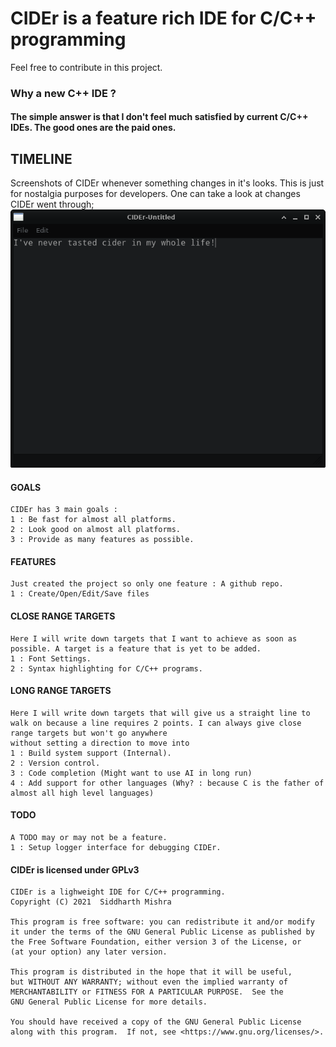 # CIDEr is a feature rich IDE for C/C++ programming

Feel free to contribute in this project.

### Why a new C++ IDE ?
#### The simple answer is that I don't feel much satisfied by current C/C++ IDEs. The good ones are the paid ones. 

## TIMELINE
Screenshots of CIDEr whenever something changes in it's looks. This is just for nostalgia purposes for developers. One can take a look at changes CIDEr went through;
![Screenshot001](res/screenshots/cider-001.png)

#### GOALS
    CIDEr has 3 main goals :
    1 : Be fast for almost all platforms.
    2 : Look good on almost all platforms.
    3 : Provide as many features as possible.

#### FEATURES
    Just created the project so only one feature : A github repo.
    1 : Create/Open/Edit/Save files

#### CLOSE RANGE TARGETS
    Here I will write down targets that I want to achieve as soon as possible. A target is a feature that is yet to be added.
    1 : Font Settings.
    2 : Syntax highlighting for C/C++ programs. 

#### LONG RANGE TARGETS
    Here I will write down targets that will give us a straight line to walk on because a line requires 2 points. I can always give close range targets but won't go anywhere
    without setting a direction to move into
    1 : Build system support (Internal).
    2 : Version control.
    3 : Code completion (Might want to use AI in long run)
    4 : Add support for other languages (Why? : because C is the father of almost all high level languages)

#### TODO 
    A TODO may or may not be a feature.
    1 : Setup logger interface for debugging CIDEr.

#### CIDEr is licensed under GPLv3
    CIDEr is a lighweight IDE for C/C++ programming.
    Copyright (C) 2021  Siddharth Mishra

    This program is free software: you can redistribute it and/or modify
    it under the terms of the GNU General Public License as published by
    the Free Software Foundation, either version 3 of the License, or
    (at your option) any later version.

    This program is distributed in the hope that it will be useful,
    but WITHOUT ANY WARRANTY; without even the implied warranty of
    MERCHANTABILITY or FITNESS FOR A PARTICULAR PURPOSE.  See the
    GNU General Public License for more details.

    You should have received a copy of the GNU General Public License
    along with this program.  If not, see <https://www.gnu.org/licenses/>.